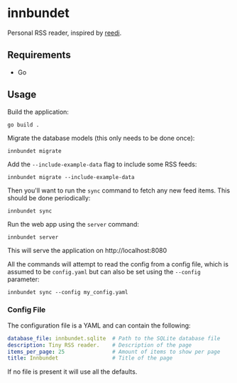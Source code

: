 # innbundet

Personal RSS reader, inspired by [reedi](https://github.com/facundoolano/feedi).

## Requirements

* Go

## Usage

Build the application:

```shell
go build .
```

Migrate the database models (this only needs to be done once):

```shell
innbundet migrate
```

Add the `--include-example-data` flag to include some RSS feeds:

```shell
innbundet migrate --include-example-data
```

Then you'll want to run the `sync` command to fetch any new feed items. This
should be done periodically:

```shell
innbundet sync
```

Run the web app using the `server` command:

```shell
innbundet server
```

This will serve the application on http://localhost:8080

All the commands will attempt to read the config from a config file, which is
assumed to be `config.yaml` but can also be set using the `--config` parameter:

```shell
innbundet sync --config my_config.yaml
```

### Config File

The configuration file is a YAML and can contain the following:

```yaml
database_file: innbundet.sqlite  # Path to the SQLite database file
description: Tiny RSS reader.    # Description of the page
items_per_page: 25               # Amount of items to show per page
title: Innbundet                 # Title of the page
```

If no file is present it will use all the defaults.
